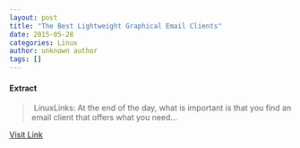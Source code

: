 ```yaml
---
layout: post
title: "The Best Lightweight Graphical Email Clients"
date: 2015-05-28
categories: Linux
author: unknown author
tags: []
---
```





#### Extract
>&nbsp;LinuxLinks: At the end of the day, what is important is that you find an email client that offers what you need...



[Visit Link](http://www.linuxtoday.com/upload/the-best-lightweight-graphical-email-clients-140802110029.html)



